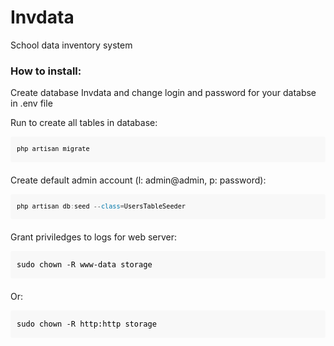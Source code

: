 <h1>Invdata</h1>
<p>School data inventory system</p>
<h3>How to install:</h3>
<p>Create database Invdata and change login and password for your databse in .env file</p>
 <p>Run to create all tables in database:</p>
        <pre class="m_-1186120090854183296gmail-m_-3214636135469681447gmail-language-php" style="white-space:pre-wrap;box-sizing:border-box;overflow:auto;font-family:&quot;Operator Mono&quot;,&quot;Fira Code&quot;,Consolas,Monaco,&quot;Andale Mono&quot;,monospace;font-size:12px;color:black;direction:ltr;word-break:normal;line-height:2;padding:10px;margin-top:10px;margin-bottom:20px;background:rgba(238,238,238,0.35);border-radius:3px;vertical-align:middle"><code class="m_-1186120090854183296gmail-m_-3214636135469681447gmail-language-php" style="box-sizing:border-box;font-family:&quot;Operator Mono&quot;,&quot;Fira Code&quot;,Consolas,Monaco,&quot;Andale Mono&quot;,monospace;direction:ltr;word-spacing:normal;word-break:normal;line-height:2;vertical-align:middle">php artisan migrate</code></pre>
 <p>Create default admin account (l: admin@admin, p: password):</p>
 <pre class="m_-1186120090854183296gmail-m_-3214636135469681447gmail-language-php" style="white-space:pre-wrap;box-sizing:border-box;overflow:auto;font-family:&quot;Operator Mono&quot;,&quot;Fira Code&quot;,Consolas,Monaco,&quot;Andale Mono&quot;,monospace;font-size:12px;color:black;direction:ltr;word-break:normal;line-height:2;padding:10px;margin-top:10px;margin-bottom:20px;background:rgba(238,238,238,0.35);border-radius:3px;vertical-align:middle"><code class="m_-1186120090854183296gmail-m_-3214636135469681447gmail-language-php" style="box-sizing:border-box;font-family:&quot;Operator Mono&quot;,&quot;Fira Code&quot;,Consolas,Monaco,&quot;Andale Mono&quot;,monospace;direction:ltr;word-spacing:normal;word-break:normal;line-height:2;vertical-align:middle">php artisan db<span class="m_-1186120090854183296gmail-m_-3214636135469681447gmail-token m_-1186120090854183296gmail-m_-3214636135469681447gmail-punctuation" style="box-sizing:border-box;color:rgb(153,153,153)">:</span>seed <span class="m_-1186120090854183296gmail-m_-3214636135469681447gmail-token m_-1186120090854183296gmail-m_-3214636135469681447gmail-operator" style="box-sizing:border-box;color:rgb(85,85,85)">--</span><span class="m_-1186120090854183296gmail-m_-3214636135469681447gmail-token m_-1186120090854183296gmail-m_-3214636135469681447gmail-keyword" style="box-sizing:border-box;color:rgb(0,119,170)">class</span><span class="m_-1186120090854183296gmail-m_-3214636135469681447gmail-token m_-1186120090854183296gmail-m_-3214636135469681447gmail-operator" style="box-sizing:border-box;color:rgb(85,85,85)">=</span>UsersTableSeeder</code></pre>
 <p>Grant priviledges to logs for web server:</p>
 <pre class="m_-1186120090854183296gmail-m_-3214636135469681447gmail-language-php" style="white-space:pre-wrap;box-sizing:border-box;overflow:auto;font-family:&quot;Operator Mono&quot;,&quot;Fira Code&quot;,Consolas,Monaco,&quot;Andale Mono&quot;,monospace;font-size:12px;color:black;word-break:normal;line-height:2;padding:10px;margin-top:10px;margin-bottom:20px;background:rgba(238,238,238,0.35);border-radius:3px;vertical-align:middle">sudo chown -R www-data storage</pre>
 <p>Or:</p>
 <pre class="m_-1186120090854183296gmail-m_-3214636135469681447gmail-language-php" style="white-space:pre-wrap;box-sizing:border-box;overflow:auto;font-family:&quot;Operator Mono&quot;,&quot;Fira Code&quot;,Consolas,Monaco,&quot;Andale Mono&quot;,monospace;font-size:12px;color:black;word-break:normal;line-height:2;padding:10px;margin-top:10px;margin-bottom:20px;background:rgba(238,238,238,0.35);border-radius:3px;vertical-align:middle">sudo chown -R http:http storage</pre>
 

